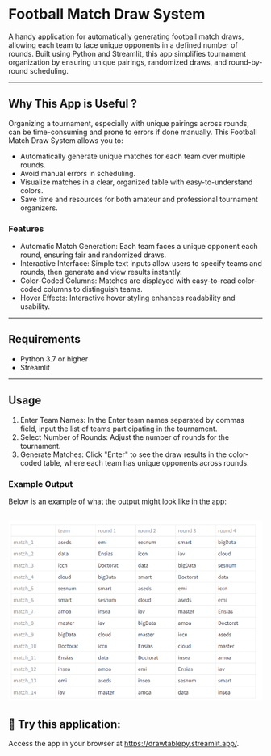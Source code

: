 
# Football Match Draw System

A handy application for automatically generating football match draws, allowing each team to face unique opponents in a defined number of rounds. Built using Python and Streamlit, this app simplifies tournament organization by ensuring unique pairings, randomized draws, and round-by-round scheduling.

---

## Why This App is Useful ? 
Organizing a tournament, especially with unique pairings across rounds, can be time-consuming and prone to errors if done manually. This Football Match Draw System allows you to:

- Automatically generate unique matches for each team over multiple rounds.
- Avoid manual errors in scheduling.
- Visualize matches in a clear, organized table with easy-to-understand colors.
- Save time and resources for both amateur and professional tournament organizers.

### Features
- Automatic Match Generation: Each team faces a unique opponent each round, ensuring fair and randomized draws.
- Interactive Interface: Simple text inputs allow users to specify teams and rounds, then generate and view results instantly.
- Color-Coded Columns: Matches are displayed with easy-to-read color-coded columns to distinguish teams.
- Hover Effects: Interactive hover styling enhances readability and usability.

--- 
## Requirements

- Python 3.7 or higher
- Streamlit

--- 

## Usage

1. Enter Team Names: In the Enter team names separated by commas field, input the list of teams participating in the tournament.
2. Select Number of Rounds: Adjust the number of rounds for the tournament.
3. Generate Matches: Click "Enter" to see the draw results in the color-coded table, where each team has unique opponents across rounds.

### Example Output
Below is an example of what the output might look like in the app:

![App Screenshot](./exemple.png)
--- 
## 🔗 Try this application: 
Access the app in your browser at  https://drawtablepy.streamlit.app/.

